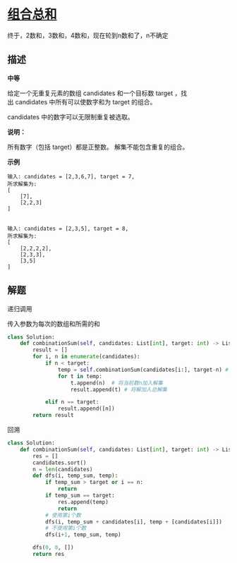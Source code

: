 # [组合总和](https://leetcode-cn.com/problems/combination-sum/)

终于，2数和，3数和，4数和，现在轮到n数和了，n不确定

## 描述  
**中等**  

给定一个无重复元素的数组 candidates 和一个目标数 target ，找出 candidates 中所有可以使数字和为 target 的组合。

candidates 中的数字可以无限制重复被选取。

**说明：**

所有数字（包括 target）都是正整数。
解集不能包含重复的组合。 

**示例**

    输入: candidates = [2,3,6,7], target = 7,
    所求解集为:
    [
        [7],
        [2,2,3]
    ]


    输入: candidates = [2,3,5], target = 8,
    所求解集为:
    [
        [2,2,2,2],
        [2,3,3],
        [3,5]
    ]

## 解题  

递归调用  

传入参数为每次的数组和所需的和  

```python
class Solution:
    def combinationSum(self, candidates: List[int], target: int) -> List[List[int]]:
        result = []
        for i, n in enumerate(candidates):
            if n < target:
                temp = self.combinationSum(candidates[i:], target-n) # 得到target-n的解
                for t in temp:
                    t.append(n)  # 将当前数n加入解集
                    result.append(t) # 将解加入总解集

            elif n == target:
                result.append([n])
        return result
```

回溯

```python
class Solution:
    def combinationSum(self, candidates: List[int], target: int) -> List[List[int]]:
        res = []
        candidates.sort()
        n = len(candidates)
        def dfs(i, temp_sum, temp):
            if temp_sum > target or i == n:
                return 
            if temp_sum == target:
                res.append(temp)
                return
            # 使用第i个数
            dfs(i, temp_sum + candidates[i], temp + [candidates[i]])
            # 不使用第i个数
            dfs(i+1, temp_sum, temp)

        dfs(0, 0, [])
        return res

```

